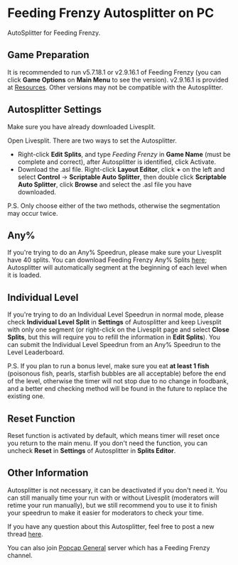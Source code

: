 # Feeding Frenzy Autosplitter on PC

AutoSplitter for Feeding Frenzy.

## Game Preparation

It is recommended to run v5.7.18.1 or v2.9.16.1 of Feeding Frenzy (you can click **Game Options** on **Main Menu** to see the version). v2.9.16.1 is provided at [Resources](https://www.speedrun.com/feeding_frenzy/resources). Other versions may not be compatible with the Autosplitter.

## Autosplitter Settings

Make sure you have already downloaded Livesplit.

Open Livesplit. There are two ways to set the Autosplitter.

* Right-click **Edit Splits**, and type *Feeding Frenzy* in **Game Name** (must be complete and correct),  after Autosplitter is identified, click Activate.
* Download the .asl file. Right-click **Layout Editor**, click **+** on the left and select **Control** -> **Scriptable Auto Splitter**, then double click **Scriptable Auto Splitter**, click **Browse** and select the .asl file you have downloaded.

P.S. Only choose either of the two methods, otherwise the segmentation may occur twice.

## Any%

If you're trying to do an Any% Speedrun, please make sure your Livesplit have 40 splits. You can download Feeding Frenzy Any% Splits [here](https://www.speedrun.com/feeding_frenzy/resources); Autosplitter will automatically segment at the beginning of each level when it is loaded.

## Individual Level

If you're trying to do an Individual Level Speedrun in normal mode, please check **Individual Level Split** in **Settings** of Autosplitter and keep Livesplit with only one segment (or right-click on the Livesplit page and select **Close Splits**, but this will require you to refill the information in **Edit Splits**). You can submit the Individual Level Speedrun from an Any% Speedrun to the Level Leaderboard.

P.S. If you plan to run a bonus level, make sure you eat **at least 1 fish** (poisonous fish, pearls, starfish bubbles are all acceptable) before the end of the level, otherwise the timer will not stop due to no change in foodbank, and a better end checking method will be found in the future to replace the existing one.

## Reset Function 

Reset function is activated by default, which means timer will reset once you return to the main menu. If you don't need the function, you can uncheck **Reset** in **Settings** of Autosplitter in **Splits Editor**.

## Other Information

Autosplitter is not necessary, it can be deactivated if you don't need it. You can still manually time your run with or without Livesplit (moderators will retime your run manually), but we still recommend you to use it to finish your speedrun to make it easier for moderators to check your time.

If you have any question about this Autosplitter, feel free to post a new thread [here](https://www.speedrun.com/feeding_frenzy/forum).

You can also join [Popcap General](https://discord.gg/cnUe7dhNfS) server which has a Feeding Frenzy channel.
